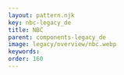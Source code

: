 ```yaml
---
layout: pattern.njk
key: nbc-legacy_de
title: NBC
parent: components-legacy_de
image: legacy/overview/nbc.webp
keywords: 
order: 160
---
```

